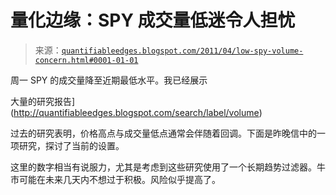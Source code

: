 <!--yml

分类：未分类

日期：2024-05-18 08:59:14

-->

# 量化边缘：SPY 成交量低迷令人担忧

> 来源：[`quantifiableedges.blogspot.com/2011/04/low-spy-volume-concern.html#0001-01-01`](http://quantifiableedges.blogspot.com/2011/04/low-spy-volume-concern.html#0001-01-01)

周一 SPY 的成交量降至近期最低水平。我已经展示

大量的研究报告](http://quantifiableedges.blogspot.com/search/label/volume)

过去的研究表明，价格高点与成交量低点通常会伴随着回调。下面是昨晚信中的一项研究，探讨了当前的设置。

这里的数字相当有说服力，尤其是考虑到这些研究使用了一个长期趋势过滤器。牛市可能在未来几天内不想过于积极。风险似乎提高了。
